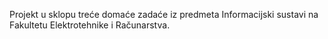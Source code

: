 Projekt u sklopu treće domaće zadaće iz predmeta Informacijski sustavi na Fakultetu Elektrotehnike i Računarstva.
